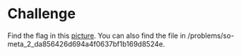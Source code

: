 # Challenge
Find the flag in this [picture](https://2019shell1.picoctf.com/static/051b66965016a24bb62e5af66b28cbc0/pico_img.png). You can also find the file in /problems/so-meta_2_da856426d694a4f0637bf1b169d8524e.
